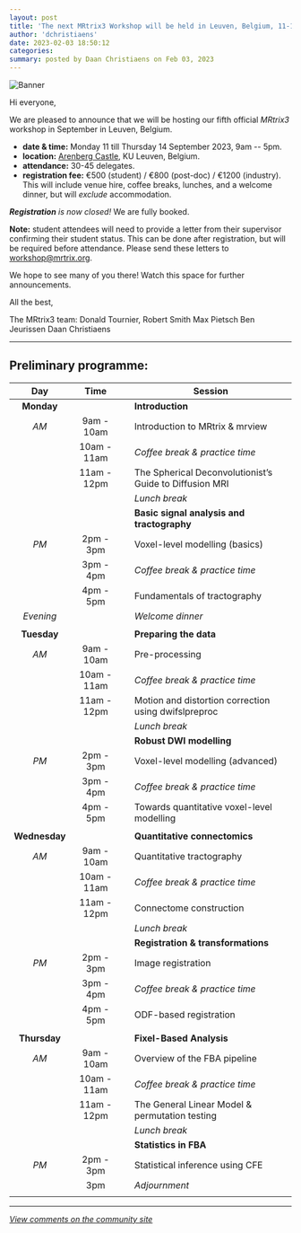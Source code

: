 ```yaml
---
layout: post
title: 'The next MRtrix3 Workshop will be held in Leuven, Belgium, 11-14 September 2023'
author: 'dchristiaens'
date: 2023-02-03 18:50:12
categories:
summary: posted by Daan Christiaens on Feb 03, 2023
---
```

![Banner](https://community.mrtrix.org/uploads/default/original/2X/f/f1032c5e20cfc1c797c5c6000457bd605d7a53dc.jpeg)

Hi everyone,

We are pleased to announce that we will be hosting our fifth official *MRtrix3* workshop in September in Leuven, Belgium.

- **date & time:** Monday 11 till Thursday 14 September 2023, 9am -- 5pm.
- **location:** [Arenberg Castle](https://goo.gl/maps/KFnviNRkMSH8N3qG8), KU Leuven, Belgium.
- **attendance:** 30-45 delegates.
- **registration fee:** €500 (student) / €800 (post-doc) / €1200 (industry). This will include venue hire, coffee breaks, lunches, and a welcome dinner, but will *exclude* accommodation.

***Registration** is now closed!* We are fully booked.

**Note:** student attendees will need to provide a letter from their supervisor confirming their student status. This can be done after registration, but will be required before attendance. Please send these letters to workshop@mrtrix.org.

We hope to see many of you there! Watch this space for further announcements.

All the best,

The MRtrix3 team:
Donald Tournier,
Robert Smith
Max Pietsch
Ben Jeurissen
Daan Christiaens

---

## Preliminary programme:

| Day | Time || Session |
| :-: | :-: | - | - |
| **Monday** |||  **Introduction** |
| *AM* | 9am - 10am || Introduction to MRtrix & mrview |
|| 10am - 11am || _Coffee break & practice time_ |
||  11am - 12pm || The Spherical Deconvolutionist’s Guide to Diffusion MRI |
|||| _Lunch break_ |
|||| **Basic signal analysis and tractography** |
| *PM* | 2pm - 3pm || Voxel-level modelling (basics) |
|| 3pm - 4pm || _Coffee break & practice time_ |
|| 4pm - 5pm || Fundamentals of tractography |
| _Evening_ |  || _Welcome dinner_ |
| | | | |
| **Tuesday** ||| **Preparing the data** |
| *AM* | 9am - 10am || Pre-processing |
|| 10am - 11am || _Coffee break & practice time_ |
|| 11am - 12pm || Motion and distortion correction using dwifslpreproc |
|||| _Lunch break_ |
|||| **Robust DWI modelling** |
| *PM* | 2pm - 3pm || Voxel-level modelling (advanced) |
|| 3pm - 4pm || _Coffee break & practice time_ |
|| 4pm - 5pm || Towards quantitative voxel-level modelling |
|||||
| **Wednesday** ||| **Quantitative connectomics** |
| *AM* | 9am - 10am || Quantitative tractography |
|| 10am - 11am || _Coffee break & practice time_ |
|| 11am - 12pm || Connectome construction |
|||| _Lunch break_ |
|||| **Registration & transformations** |
| *PM* | 2pm - 3pm || Image registration |
|| 3pm - 4pm || _Coffee break & practice time_ |
|| 4pm - 5pm || ODF-based registration |
|||||
| **Thursday**||| **Fixel-Based Analysis** |
| *AM* | 9am - 10am || Overview of the FBA pipeline |
|| 10am - 11am || _Coffee break & practice time_ |
| | 11am - 12pm || The General Linear Model & permutation testing |
|||| _Lunch break_ |
|||| **Statistics in FBA** | 
| *PM* | 2pm - 3pm || Statistical inference using CFE |
|| 3pm || _Adjournment_ |
|||||

---

*[View comments on the community site](https://community.mrtrix.org/t/6369)*

            